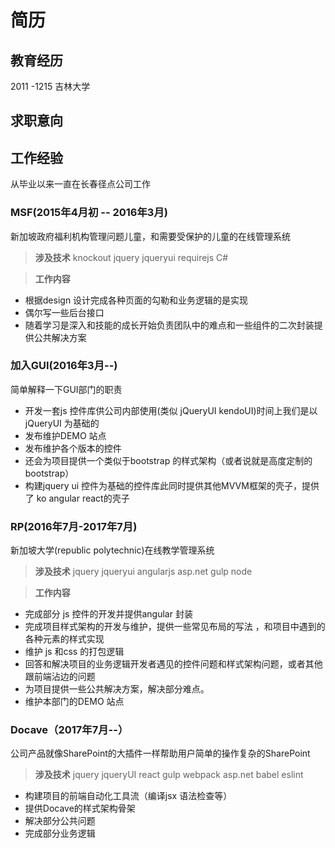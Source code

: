 # 简历

## 教育经历
2011 -1215 吉林大学

## 求职意向

## 工作经验

从毕业以来一直在长春径点公司工作

### MSF(2015年4月初 -- 2016年3月) 
新加坡政府福利机构管理问题儿童，和需要受保护的儿童的在线管理系统
> **涉及技术**
knockout jquery jqueryui requirejs C# 

> **工作内容**
- 根据design 设计完成各种页面的勾勒和业务逻辑的是实现
- 偶尔写一些后台接口 
- 随着学习是深入和技能的成长开始负责团队中的难点和一些组件的二次封装提供公共解决方案
### 加入GUI(2016年3月--)
简单解释一下GUI部门的职责
- 开发一套js 控件库供公司内部使用(类似 jQueryUI kendoUI)时间上我们是以jQueryUI 为基础的
- 发布维护DEMO 站点
- 发布维护各个版本的控件
- 还会为项目提供一个类似于bootstrap 的样式架构（或者说就是高度定制的bootstrap）
- 构建jquery ui 控件为基础的控件库此同时提供其他MVVM框架的壳子，提供了 ko angular react的壳子
### RP(2016年7月-2017年7月)
新加坡大学(republic polytechnic)在线教学管理系统
> **涉及技术** jquery jqueryui angularjs asp.net gulp node

> **工作内容**
- 完成部分 js 控件的开发并提供angular 封装
- 完成项目样式架构的开发与维护，提供一些常见布局的写法 ，和项目中遇到的各种元素的样式实现
- 维护 js 和css 的打包逻辑 
- 回答和解决项目的业务逻辑开发者遇见的控件问题和样式架构问题，或者其他跟前端沾边的问题
- 为项目提供一些公共解决方案，解决部分难点。
- 维护本部门的DEMO 站点

### Docave（2017年7月--）
公司产品就像SharePoint的大插件一样帮助用户简单的操作复杂的SharePoint
> **涉及技术** jquery jqueryUI react gulp webpack asp.net babel eslint
- 构建项目的前端自动化工具流（编译jsx 语法检查等）
- 提供Docave的样式架构骨架
- 解决部分公共问题
- 完成部分业务逻辑